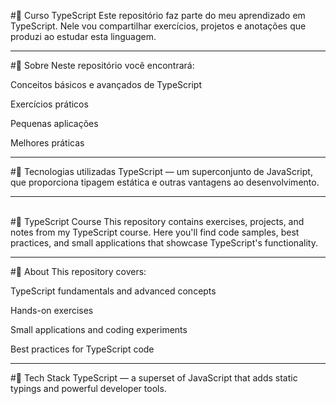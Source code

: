 #📁 Curso TypeScript
Este repositório faz parte do meu aprendizado em TypeScript.
Nele vou compartilhar exercícios, projetos e anotações que produzi ao estudar esta linguagem.
<hr>
#🚀 Sobre
Neste repositório você encontrará:

Conceitos básicos e avançados de TypeScript

Exercícios práticos

Pequenas aplicações

Melhores práticas
<hr>
#🔧 Tecnologias utilizadas
TypeScript — um superconjunto de JavaScript, que proporciona tipagem estática e outras vantagens ao desenvolvimento.
<br>
<hr>
<br>
#📁 TypeScript Course
This repository contains exercises, projects, and notes from my TypeScript course.
Here you'll find code samples, best practices, and small applications that showcase TypeScript's functionality.
<hr>
#🚀 About
This repository covers:

TypeScript fundamentals and advanced concepts

Hands-on exercises

Small applications and coding experiments

Best practices for TypeScript code
<hr>
#🔧 Tech Stack
TypeScript — a superset of JavaScript that adds static typings and powerful developer tools.

